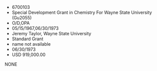 * 6700103
* Special Development Grant in Chemistry For Wayne State      University (Gu2055)
* O/D,OPA
* 05/15/1967,06/30/1973
* Jeremy Taylor, Wayne State University
* Standard Grant
*   name not available
* 06/30/1973
* USD 919,000.00

NONE